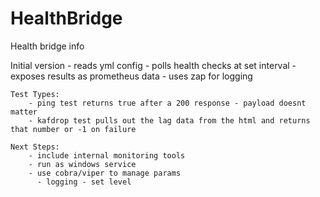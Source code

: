 # HealthBridge

Health bridge info

Initial version
    - reads yml config
    - polls health checks at set interval
    - exposes results as prometheus data
    - uses zap for logging

    Test Types:
        - ping test returns true after a 200 response - payload doesnt matter
        - kafdrop test pulls out the lag data from the html and returns that number or -1 on failure

    Next Steps:
        - include internal monitoring tools 
        - run as windows service
        - use cobra/viper to manage params
          - logging - set level


